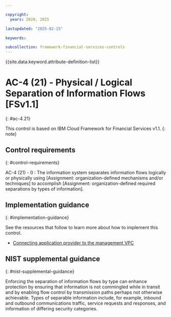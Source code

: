 ```yaml
---

copyright:
  years: 2020, 2025

lastupdated: "2025-02-15"

keywords:

subcollection: framework-financial-services-controls
---
```


{{site.data.keyword.attribute-definition-list}}

               
# AC-4 (21) - Physical / Logical Separation of Information Flows [FSv1.1]
{: #ac-4.21}

This control is based on IBM Cloud Framework for Financial Services v1.1.
{: note}


## Control requirements
{: #control-requirements}

AC-4 (21) - 0
    : The information system separates information flows logically or physically using [Assignment: organization-defined mechanisms and/or techniques] to accomplish [Assignment: organization-defined required separations by types of information].

## Implementation guidance
{: #implementation-guidance}

See the resources that follow to learn more about how to implement this control.

- [Connecting application provider to the management VPC](/docs/framework-financial-services?topic=framework-financial-services-vpc-architecture-connectivity-management)

## NIST supplemental guidance
{: #nist-supplemental-guidance}

Enforcing the separation of information flows by type can enhance protection by ensuring that information is not commingled while in transit and by enabling flow control by transmission paths perhaps not otherwise achievable. Types of separable information include, for example, inbound and outbound communications traffic, service requests and responses, and information of differing security categories.






